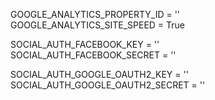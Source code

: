 <!-- google analytics -->
GOOGLE_ANALYTICS_PROPERTY_ID = ''  
GOOGLE_ANALYTICS_SITE_SPEED = True <!-- true if you want to analyze site speed and false if you don't want to analyze site speed -->  
<!-- facebook oauth -->
SOCIAL_AUTH_FACEBOOK_KEY = ''  
SOCIAL_AUTH_FACEBOOK_SECRET = ''  
<!-- google oauth -->
SOCIAL_AUTH_GOOGLE_OAUTH2_KEY = ''  
SOCIAL_AUTH_GOOGLE_OAUTH2_SECRET = ''  
